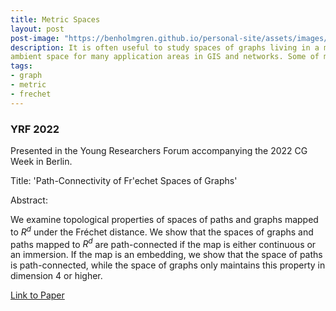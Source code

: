 ```yaml
---
title: Metric Spaces
layout: post
post-image: "https://benholmgren.github.io/personal-site/assets/images/SamplePost.png"
description: It is often useful to study spaces of graphs living in a metric
ambient space for many application areas in GIS and networks. Some of my research studies and defines these spaces rigorously.
tags:
- graph 
- metric
- frechet
---
```


### YRF 2022

Presented in the Young Researchers Forum accompanying the 2022 CG Week in Berlin.

Title: 'Path-Connectivity of Fr\'echet Spaces of Graphs'

Abstract: 

We examine topological properties of spaces of paths and graphs mapped to $R^d$ under the Fréchet distance. 
We show that the spaces of graphs and paths mapped to $R^d$ are path-connected if the map is either 
continuous or an immersion. If the map is an embedding, we show that the space of paths is path-connected, while the space of graphs only maintains this property in dimension 4 or higher.

[Link to Paper](../../assets/yrf2022.pdf)
